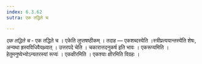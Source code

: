 ```yaml
---
index: 6.3.62
sutra: एक तद्धिते च

---
```

_एक तद्धिते च_ - एक तद्धिते च । एकेति लुप्तषष्ठीकम् । तदाह — एकशब्दस्येति ।स्त्रीप्रत्ययान्तस्ये॑ति शेषः, अन्यथा ह्रस्वविधिवैयथ्र्यात् । उत्तरपदे चेति । चकारात्तदनुकर्ष इति भावः । एकरूप्यमिति ।हेतुमनुष्येभ्योऽन्यतरस्यां रूप्यः॑ । एकक्षीरमिति । एकश्याः क्षीरमिति विग्रहः । 